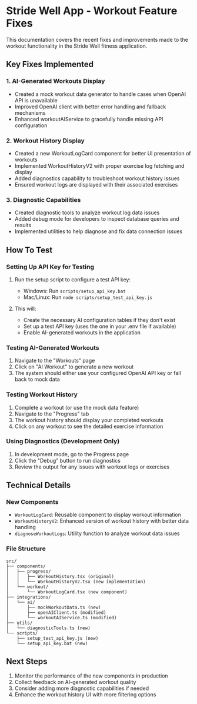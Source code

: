 # Stride Well App - Workout Feature Fixes

This documentation covers the recent fixes and improvements made to the workout functionality in the Stride Well fitness application.

## Key Fixes Implemented

### 1. AI-Generated Workouts Display
- Created a mock workout data generator to handle cases when OpenAI API is unavailable
- Improved OpenAI client with better error handling and fallback mechanisms
- Enhanced workoutAIService to gracefully handle missing API configuration

### 2. Workout History Display
- Created a new WorkoutLogCard component for better UI presentation of workouts
- Implemented WorkoutHistoryV2 with proper exercise log fetching and display
- Added diagnostics capability to troubleshoot workout history issues
- Ensured workout logs are displayed with their associated exercises

### 3. Diagnostic Capabilities
- Created diagnostic tools to analyze workout log data issues
- Added debug mode for developers to inspect database queries and results
- Implemented utilities to help diagnose and fix data connection issues

## How To Test

### Setting Up API Key for Testing
1. Run the setup script to configure a test API key:
   - Windows: Run `scripts/setup_api_key.bat`
   - Mac/Linux: Run `node scripts/setup_test_api_key.js`

2. This will:
   - Create the necessary AI configuration tables if they don't exist
   - Set up a test API key (uses the one in your .env file if available)
   - Enable AI-generated workouts in the application

### Testing AI-Generated Workouts
1. Navigate to the "Workouts" page
2. Click on "AI Workout" to generate a new workout
3. The system should either use your configured OpenAI API key or fall back to mock data

### Testing Workout History
1. Complete a workout (or use the mock data feature)
2. Navigate to the "Progress" tab
3. The workout history should display your completed workouts
4. Click on any workout to see the detailed exercise information

### Using Diagnostics (Development Only)
1. In development mode, go to the Progress page
2. Click the "Debug" button to run diagnostics
3. Review the output for any issues with workout logs or exercises

## Technical Details

### New Components
- `WorkoutLogCard`: Reusable component to display workout information
- `WorkoutHistoryV2`: Enhanced version of workout history with better data handling
- `diagnoseWorkoutLogs`: Utility function to analyze workout data issues

### File Structure
```
src/
├── components/
│   ├── progress/
│   │   ├── WorkoutHistory.tsx (original)
│   │   └── WorkoutHistoryV2.tsx (new implementation)
│   └── workout/
│       └── WorkoutLogCard.tsx (new component)
├── integrations/
│   └── ai/
│       ├── mockWorkoutData.ts (new)
│       ├── openAIClient.ts (modified)
│       └── workoutAIService.ts (modified)
├── utils/
│   └── diagnosticTools.ts (new)
└── scripts/
    ├── setup_test_api_key.js (new)
    └── setup_api_key.bat (new)
```

## Next Steps

1. Monitor the performance of the new components in production
2. Collect feedback on AI-generated workout quality
3. Consider adding more diagnostic capabilities if needed
4. Enhance the workout history UI with more filtering options
